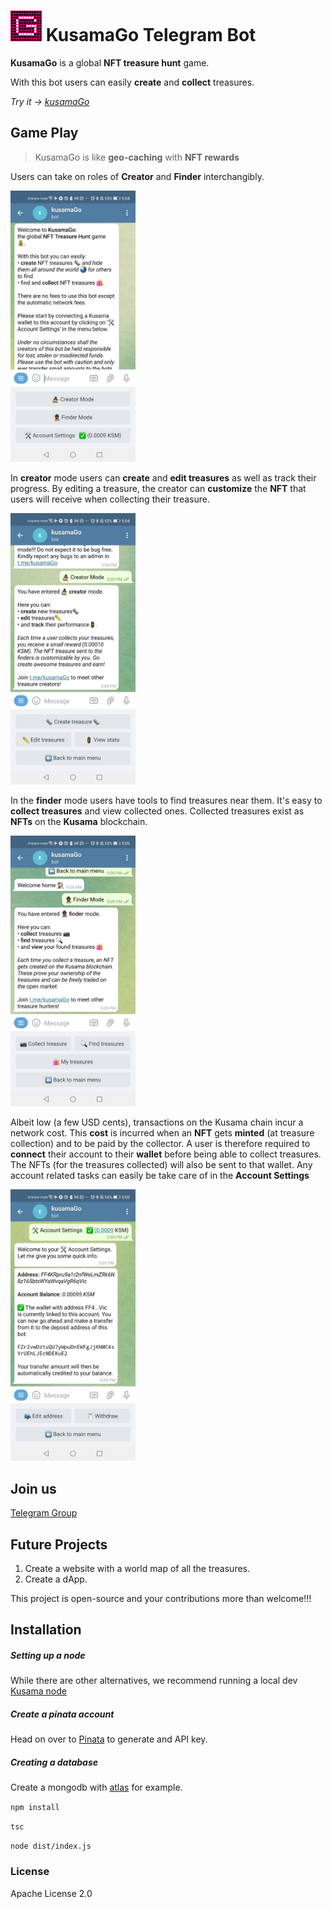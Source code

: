 <h1>
  <img src="./assets/logo.png" width="50" alt="logo"/>
  KusamaGo Telegram Bot
</h1>

**KusamaGo** is a global **NFT treasure hunt** game. 

With this bot users can easily **create** and **collect** treasures.

*Try it -> [kusamaGo](https://t.me/kusamaGo_bot)*
## Game Play

>KusamaGo is like **geo-caching** with **NFT rewards**

Users can take on roles of **Creator** and **Finder** interchangibly.

<img src="./assets/mainMenu.jpg?raw=true" width="200" alt="Main Menu">

In **creator** mode users can **create** and **edit treasures** as well as track their progress. By editing a treasure, the creator can **customize** the **NFT** that users will receive when collecting their treasure.

<img src="./assets/creatorMenu.jpg?raw=true" width="200" alt="Creator Menu">

In the **finder** mode users have tools to find treasures near them. It's easy to **collect treasures** and view collected ones. Collected treasures exist as **NFTs** on the **Kusama** blockchain.

<img src="./assets/finderMenu.jpg?raw=true" width="200" alt="Finder Menu">

Albeit low (a few USD cents), transactions on the Kusama chain incur a network cost. This **cost** is incurred when an **NFT** gets **minted** (at treasure collection) and to be paid by the collector. A user is therefore required to **connect** their account to their **wallet** before being able to collect treasures. The NFTs (for the treasures collected) will also be sent to that wallet. Any account related tasks can easily be take care of in the **Account Settings**

<img src="./assets/accountSettings.jpg?raw=true" width="200" alt="Account Settings">

## Join us
[Telegram Group](https://t.me/kusamaGo)

## Future Projects
1. Create a website with a world map of all the treasures.
2. Create a dApp.

This project is open-source and your contributions more than welcome!!!

## Installation
##### Setting up a node
While there are other alternatives, we recommend running a local dev [Kusama node](https://guide.kusama.network/docs/maintain-sync/)

##### Create a pinata account
Head on over to [Pinata](https://www.pinata.cloud/) to generate and API key.

##### Creating a database
Create a mongodb with [atlas](https://www.mongodb.com/atlas/database) for example.

```npm install```

```tsc```

```node dist/index.js```

### License
Apache License 2.0
